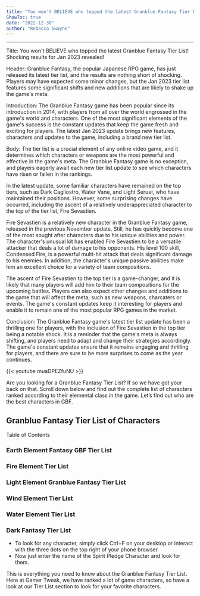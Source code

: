 ```yaml
---
title: "You won't BELIEVE who topped the latest Granblue Fantasy Tier List! Shocking results for Jan 2023 revealed!"
ShowToc: true 
date: "2022-12-30"
author: "Rebecca Swayne"
---
```

*****
Title: You won't BELIEVE who topped the latest Granblue Fantasy Tier List! Shocking results for Jan 2023 revealed!

Header: Granblue Fantasy, the popular Japanese RPG game, has just released its latest tier list, and the results are nothing short of shocking. Players may have expected some minor changes, but the Jan 2023 tier list features some significant shifts and new additions that are likely to shake up the game's meta.

Introduction:
The Granblue Fantasy game has been popular since its introduction in 2014, with players from all over the world engrossed in the game's world and characters. One of the most significant elements of the game's success is the constant updates that keep the game fresh and exciting for players. The latest Jan 2023 update brings new features, characters and updates to the game, including a brand new tier list.

Body:
The tier list is a crucial element of any online video game, and it determines which characters or weapons are the most powerful and effective in the game's meta. The Granblue Fantasy game is no exception, and players eagerly await each new tier list update to see which characters have risen or fallen in the rankings.

In the latest update, some familiar characters have remained on the top tiers, such as Dark Cagliostro, Water Vane, and Light Seruel, who have maintained their positions. However, some surprising changes have occurred, including the ascent of a relatively underappreciated character to the top of the tier list, Fire Sevastien.

Fire Sevastien is a relatively new character in the Granblue Fantasy game, released in the previous November update. Still, he has quickly become one of the most sought after characters due to his unique abilities and power. The character's unusual kit has enabled Fire Sevastien to be a versatile attacker that deals a lot of damage to his opponents. His level 100 skill, Condensed Fire, is a powerful multi-hit attack that deals significant damage to his enemies. In addition, the character's unique passive abilities make him an excellent choice for a variety of team compositions.

The ascent of Fire Sevastien to the top tier is a game-changer, and it is likely that many players will add him to their team compositions for the upcoming battles. Players can also expect other changes and additions to the game that will affect the meta, such as new weapons, charcaters or events. The game's constant updates keep it interesting for players and enable it to remain one of the most popular RPG games in the market.

Conclusion:
The Granblue Fantasy game's latest tier list update has been a thrilling one for players, with the inclusion of Fire Sevastien in the top tier being a notable shock. It is a reminder that the game's meta is always shifting, and players need to adapt and change their strategies accordingly. The game's constant updates ensure that it remains engaging and thrilling for players, and there are sure to be more surprises to come as the year continues.

{{< youtube muaDPEZfuNU >}} 



Are you looking for a Granblue Fantasy Tier List? If so we have got your back on that. Scroll down below and find out the complete list of characters ranked according to their elemental class in the game. Let’s find out who are the best characters in GBF.
 
## Granblue Fantasy Tier List of Characters
 

 
Table of Contents
 
### Earth Element Fantasy GBF Tier List
 
### Fire Element Tier List
 
### Light Element Granblue Fantasy Tier List
 
### Wind Element Tier List
 
### Water Element Tier List
 
### Dark Fantasy Tier List
 
- To look for any character, simply click Ctrl+F on your desktop or interact with the three dots on the top right of your phone browser.
 - Now just enter the name of the Spirit Pledge Character and look for them.

 
This is everything you need to know about the Granblue Fantasy Tier List. Here at Gamer Tweak, we have ranked a lot of game characters, so have a look at our Tier List section to look for your favorite characters.




